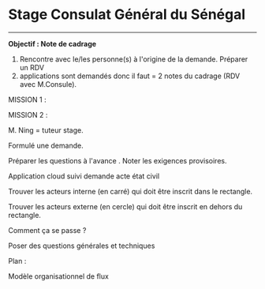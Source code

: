 # Stage Consulat Général du Sénégal

------------------------------------------------------------------

**Objectif : Note de cadrage**

1. Rencontre avec le/les personne(s) à l'origine de la demande.
Préparer un RDV
2. applications sont demandés donc il faut = 2 notes du cadrage (RDV avec M.Consule).


MISSION 1 : 

MISSION 2 : 



M. Ning = tuteur stage.


Formulé une demande. 

Préparer les questions à l'avance
. 
Noter les exigences provisoires.



Application cloud suivi demande acte état civil

Trouver les acteurs interne (en carré) qui doit être inscrit dans le rectangle.

Trouver les acteurs externe (en cercle) qui doit être inscrit en dehors du rectangle.



Comment ça se passe ?

Poser des questions générales et techniques


Plan : 

Modèle organisationnel de flux

